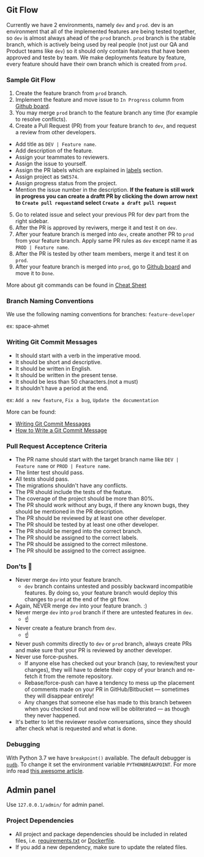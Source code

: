 ## Git Flow

Currently we have 2 environments, namely `dev` and `prod`. dev is an environment that all of the implemented features are being tested together, so `dev` is almost always ahead of the `prod` branch. `prod` branch is the stable branch, which is actively being used by real people (not just our QA and Product teams like `dev`) so it should only contain features that have been approved and teste by team. We make deployments feature by feature, every feature should have their own branch which is created from `prod`.

### Sample Git Flow

1. Create the feature branch from `prod` branch.
2. Implement the feature and move issue to `In Progress` column from [Github board](https://github.com/orgs/swe574-spring23/projects/1).
3. You may merge `prod` branch to the feature branch any time (for example to resolve conflicts).
4. Create a Pull Request (PR) from your feature branch to `dev`, and request a review from other developers.
- Add title as `DEV | Feature name`.
- Add description of the feature.
- Assign your teammates to reviewers.
- Assign the issue to yourself.
- Assign the PR labels which are explained in [labels](https://github.com/swe574-spring23/SWE574/docs/github/labels.md) section.
- Assign project as `SWE574`.
- Assign progress status from the project.
- Mention the issue number in the description.
**If the feature is still work in progress you can create a draftt PR by clicking the down arrow next to `Create pull request`and select `Create a draft pull request`**
5. Go to related issue and select your previous PR for dev part from the right sidebar.
6. After the PR is approved by reviwers, merge it and test it on `dev`.
7. After your feature branch is merged into `dev`, create another PR to `prod` from your feature branch. Apply same PR rules as `dev` except name it as `PROD | Feature name`.
8. After the PR is tested by other team members, merge it and test it on `prod`.
9. After your feature branch is merged into `prod`, go to [Github board](https://github.com/orgs/swe574-spring23/projects/1) and move it to `Done`.

More about git commands can be found in [Cheat Sheet](https://education.github.com/git-cheat-sheet-education.pdf)


### Branch Naming Conventions

We use the following naming conventions for branches: `feature-developer`

ex: space-ahmet

### Writing Git Commit Messages

- It should start with a verb in the imperative mood.
- It should be short and descriptive.
- It should be written in English.
- It should be written in the present tense.
- It should be less than 50 characters.(not a must)
- It shouldn't have a period at the end.

ex: `Add a new feature`, `Fix a bug`, `Update the documentation`

More can be found:
- [Writing Git Commit Messages](https://docs.djangoproject.com/en/dev/internals/contributing/writing-code/submitting-patches/#writing-git-commit-messages)
- [How to Write a Git Commit Message](https://cbea.ms/git-commit/)



### Pull Request Acceptence Criteria
- The PR name should start with the target branch name like `DEV | Feature name` or `PROD | Feature name`.
- The linter test should pass.
- All tests should pass.
- The migrations shouldn't have any conflicts.
- The PR should include the tests of the feature.
- The coverage of the project should be more than 80%.
- The PR should work without any bugs, if there any known bugs, they should be mentioned in the PR description.
- The PR should be reviewed by at least one other developer.
- The PR should be tested by at least one other developer.
- The PR should be merged into the correct branch.
- The PR should be assigned to the correct labels.
- The PR should be assigned to the correct milestone.
- The PR should be assigned to the correct assignee.


### Don'ts :no_entry_sign:

- Never merge `dev` into your feature branch.
  - `dev` branch contains untested and possibly backward incompatible features. By doing so, your feature branch would deploy this changes to `prod` at the end of the git flow.
- Again, NEVER merge `dev` into your feature branch. :)
- Never merge `dev` into `prod` branch if there are untested features in `dev`.
  - :point_up:
- Never create a feature branch from `dev`.
  - :point_up:
- Never push commits directly to `dev` or `prod` branch, always create PRs and make sure that your PR is reviewed by another developer.
- Never use force-pushes.
  - If anyone else has checked out your branch (say, to review/test your changes), they will have to delete their copy of your branch and re-fetch it from the remote repository.
  - Rebase/force-push can have a tendency to mess up the placement of comments made on your PR in GitHub/Bitbucket — sometimes they will disappear entirely!
  - Any changes that someone else has made to this branch between when you checked it out and now will be obliterated — as though they never happened.
- It's better to let the reviewer resolve conversations, since they should after check what is requested and what is done.

### Debugging
With Python 3.7 we have `breakpoint()` available. The default debugger is [`pudb`](https://pypi.org/project/pudb/). To change it set the environment variable `PYTHONBREAKPOINT`. For more info read [this awesome article](https://hackernoon.com/python-3-7s-new-builtin-breakpoint-a-quick-tour-4f1aebc444c).


## Admin panel
Use `127.0.0.1/admin/` for admin panel.

### Project Dependencies
- All project and package dependencies should be included in related files, i.e. [requirements.txt](requirements.txt) or [Dockerfile](python.Dockerfile).
- If you add a new dependency, make sure to update the related files.

